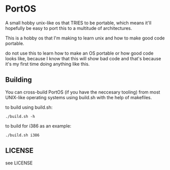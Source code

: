 PortOS
======

A small hobby unix-like os that TRIES to be portable, which means it'll hopefully be easy to port this to a multitude of architectures. 

This is a hobby os that I'm making to learn unix and how to make good code portable. 

do not use this to learn how to make an OS portable or how good code looks like, because I know that this will show bad code and that's because it's my first time doing anything like this.

Building
--------

You can cross-build PortOS (if you have the neccesary tooling) from most UNIX-like operating systems using build.sh with the help of makefiles.

to build using build.sh:

	./build.sh -h

to build for i386 as an example:

	./build.sh i386

LICENSE 
-------

see LICENSE 
